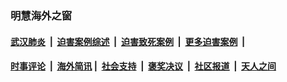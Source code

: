 
### 明慧海外之窗

####  [武汉肺炎](indexes/365.md?t=03012200) &nbsp;|&nbsp;  [迫害案例综述](indexes/328.md?t=03012200) &nbsp;|&nbsp; [迫害致死案例](indexes/277.md?t=03012200)  &nbsp;|&nbsp; [更多迫害案例](indexes/81.md?t=03012200)  &nbsp;|&nbsp; 
####  [时事评论](indexes/19.md?t=03012200) &nbsp;|&nbsp; [海外简讯](indexes/245.md?t=03012200)&nbsp;|&nbsp;  [社会支持](indexes/140.md?t=03012200) &nbsp;|&nbsp; [褒奖决议](indexes/282.md?t=03012200) &nbsp;|&nbsp; [社区报道](indexes/91.md?t=03012200)  &nbsp;|&nbsp; [天人之间](indexes/78.md?t=03012200) 

